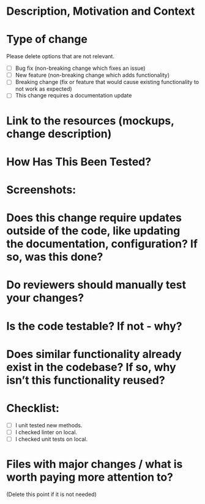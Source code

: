 # Description, Motivation and Context
# Type of change
Please delete options that are not relevant.

- [ ] Bug fix (non-breaking change which fixes an issue)
- [ ] New feature (non-breaking change which adds functionality)
- [ ] Breaking change (fix or feature that would cause existing functionality to not work as expected)
- [ ] This change requires a documentation update
# Link to the resources (mockups, change description)
# How Has This Been Tested?
# Screenshots:
# Does this change require updates outside of the code, like updating the documentation, configuration? If so, was this done?
# Do reviewers should manually test your changes?
# Is the code testable? If not - why?
# Does similar functionality already exist in the codebase? If so, why isn’t this functionality reused?
# Checklist:
- [ ] I unit tested new methods.
- [ ] I checked linter on local.
- [ ] I checked unit tests on local.
# Files with major changes / what is worth paying more attention to?
(Delete this point if it is not needed)
